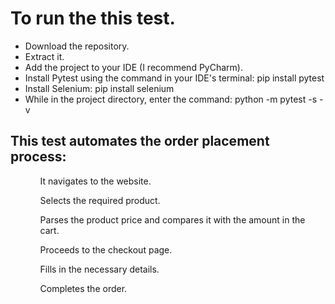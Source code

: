 <h1>To run the this test.</h1>
<ul>
  <li>Download the repository.</li>
  <li>Extract it.</li>
  <li>Add the project to your IDE (I recommend PyCharm).</li>
  <li>Install Pytest using the command in your IDE's terminal: pip install pytest</li>
  <li>Install Selenium: pip install selenium</li>
  <li>While in the project directory, enter the command: python -m pytest -s -v</li>
</ul>

<h2>This test automates the order placement process:</h2>
<ul>
  <ol>It navigates to the website.</ol>
  <ol>Selects the required product.</ol>
  <ol>Parses the product price and compares it with the amount in the cart.</ol>
  <ol>Proceeds to the checkout page.</ol>
  <ol>Fills in the necessary details.</ol>
  <ol>Completes the order.</ol>
</il>
